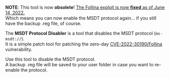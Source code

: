 **NOTE**: This tool is now **obsolete**! [The Follina exploit is now **fixed** as of June 14, 2022.](https://www.bleepingcomputer.com/news/security/microsoft-patches-actively-exploited-follina-windows-zero-day/)  
Which means you can now enable the MSDT protocol again... if you still have the backup .reg file, of course.

The **MSDT Protocol Disabler** is a tool that disables the MSDT protocol (`ms-msdt://`).  
It is a simple patch tool for patching the zero-day [CVE-2022-30190/Follina](https://doublepulsar.com/follina-a-microsoft-office-code-execution-vulnerability-1a47fce5629e) vulnerability.

Use this tool to disable the MSDT protocol.  
A backup .reg file will be saved to your user folder in case you want to re-enable the protocol.
